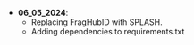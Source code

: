 
- **06_05_2024**: 
  - Replacing FragHubID with SPLASH.
  - Adding dependencies to requirements.txt
